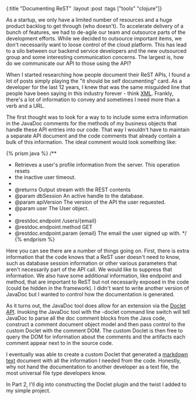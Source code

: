 {:title "Documenting ReST"
 :layout :post
 :tags ["tools" "clojure"]}

As a startup, we only have a limited number of resources and a huge product
backlog to get through (who doesn\'t). To accelerate delivery of a bunch of 
features, we had to de-agile our team and outsource parts of the development
efforts. While we decided to outsource important items, we don\'t necessarily want
to loose control of the cloud platform. This has lead to a silo between our backend
service developers and the new outsourced group and some interesting communication
concerns. The largest is, how do we communicate our API to those using the API?

When I started researching how people document their ReST APIs, I found a lot of
posts simply playing the \"it should be self documenting\" card. As a developer for
the last 12 years, I knew that was the same misguided line that people have been
saying in this industry forever - think [XML][xml-myths]. Frankly, there\'s a lot of
information to convey and sometimes I need more than a verb and a URL.

The first thought was to look for a way to to include some extra information in the
JavaDoc comments for the methods of my business objects that handle these API entries
into our code. That way I wouldn\'t have to maintain a separate API document and the
code comments that already contain a bulk of this information. The ideal comment would
look something like:

{% prism java %}
/**
 * Retrieves a user's profile information from the server. This operation resets
 * the inactive user timeout.
 *
 * @returns Output stream with the REST contents
 * @param dbSession An active handle to the database.
 * @param apiVersion The version of the API the user requested.
 * @param user The User object.
 *
 * @restdoc.endpoint /users/{email}
 * @restdoc.endpoint.method GET
 * @restdoc.endpoint.param {email} The email the user signed up with.
 */
{% endprism %}

Here you can see there are a number of things going on. First, there is extra information
that the code knows that a ReST user doesn\'t need to know, such as database session
information or other various parameters that aren\'t necessarily part of the API call. We
would like to suppress that information. We also have some additional information, like
endpoint and method, that are important to ReST but not necessarily exposed in the code
(could be hidden in the framework). I didn\'t want to write another version of JavaDoc but
I wanted to control how the documentation is generated.

As it turns out, the JavaDoc tool does allow for an extension via the [Doclet API][doclet-spec].
Invoking the JavaDoc tool with the -doclet command line switch will tell JavaDoc to parse
all the doc comment blocks from the Java code, construct a comment document object model and
then pass control to the custom Doclet with the comment DOM. The custom Doclet is then free
to query the DOM for information about the comments and the artifacts each comment appear
next to in the source code.

I eventually was able to create a custom Doclet that generated a [markdown text][markdown-spec]
document with all the information I needed from the code. Honestly, why not hand the documentation
to another developer as a text file, the most universal file type developers know.

In Part 2, I\'ll dig into constructing the Doclet plugin and the twist I added to my simple project.

[xml-myths]: http://workflow.healthbase.info/monographs/XML_myths_Browne.pdf
[doclet-spec]: http://docs.oracle.com/javase/1.5.0/docs/guide/javadoc/doclet/spec/index.html
[markdown-spec]: http://daringfireball.net/projects/markdown/
